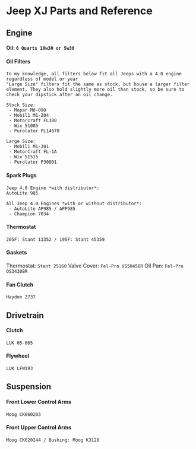 # Jeep XJ Parts and Reference

## Engine
#### Oil: `6 Quarts 10w30 or 5w30`
#### Oil Filters
```
To my knowledge, all filters below fit all Jeeps with a 4.0 engine regardless of model or year  
"Large Size" filters fit the same as stock, but house a larger filter element. They also hold slightly more oil than stock, so be sure to check your dipstick after an oil change.  

Stock Size:
 - Mopar M0-090  
 - Mobil1 M1-204  
 - Motorcraft FL300  
 - Wix 51085  
 - Purolator PL14670  

Large Size:
 - Mobil1 M1-301  
 - MotorCraft FL-1A  
 - Wix 51515  
 - Purolator P30001  
```

#### Spark Plugs
```
Jeep 4.0 Engine *with distributor*:
AutoLite 985

All Jeep 4.0 Engines *with or without distributor*:
 - AutoLite AP985 / APP985
 - Champion 7034
```
#### Thermostat
`205F: Stant 13352 / 195F: Stant 45359`

#### Gaskets
Thermostat: `Stant 25160`
Valve Cover: `Fel-Pro VS50458R`
Oil Pan: `Fel-Pro OS34308R`

#### Fan Clutch
`Hayden 2737`

## Drivetrain

#### Clutch
`LUK 05-065`

#### Flywheel
`LUK LFW193`

## Suspension

#### Front Lower Control Arms
`Moog CK660203`

#### Front Upper Control Arms
`Moog CK620244 / Bushing: Moog K3128`

